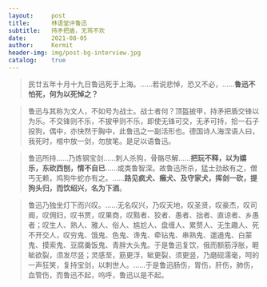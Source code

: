 ```yaml
---
layout:     post
title:      林语堂评鲁迅
subtitle:   持矛把盾，无骂不欢
date:       2021-08-05
author:     Kermit
header-img: img/post-bg-interview.jpg
catalog:    true
---
```


> 民廿五年十月十九日鲁迅死于上海。……若说悲悼，恐又不必，……**鲁迅不怕死，何为以死悼之？**

> 鲁迅与其称为文人，不如号为战士。战士者何？顶盔披甲，持矛把盾交锋以为乐。不交锋则不乐，不披甲则不乐，即使无锋可交，无矛可持，拾一石子投狗，偶中，亦快然于胸中，此鲁迅之一副活形也。德国诗人海涅语人曰，我死时，棺中放一剑，勿放笔。是足以语鲁迅。

> 鲁迅所持……乃炼钢宝剑……刺人杀狗，骨骼尽解……**把玩不释，以为嬉乐，东砍西刨，情不自已**……或类鲁智深。故鲁迅所杀，猛士劲敌有之，僧丐无赖，鸡狗牛蛇亦有之。……**路见疯犬、癞犬、及守家犬，挥剑一砍，提狗头归，而饮绍兴，名为下酒**。

> 鲁迅乃独坐灯下而兴叹。……无名叹兴，乃叹天地，叹圣贤，叹豪杰，叹司阍，叹佣妇，叹书贾，叹果商，叹黠者、狡者、愚者、拙者、直谅者、乡愚者；叹生人、熟人、雅人、俗人、尴尬人、盘缠人、累赘人、无生趣人、死不开交人，叹穷鬼、饿鬼、色鬼、谗鬼、牵钻鬼、串熟鬼、邋遢鬼、白蒙鬼、摸索鬼、豆腐羹饭鬼、青胖大头鬼。于是鲁迅复饮，俄而额筋浮胀，睚眦欲裂，须发尽竖；灵感至，筋更浮，眦更裂，须更竖，乃磨砚濡毫，呵的一声狂笑，复持宝剑，以刺世人。……于是鲁迅肠伤，胃伤，肝伤，肺伤，血管伤，而鲁迅不起，呜呼，鲁迅以是不起。